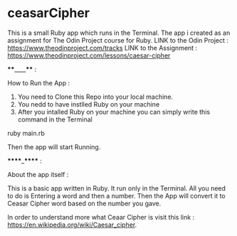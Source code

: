 # ceasarCipher

This is a small Ruby app which runs in the Terminal.
The app i created as an assignment for The Odin Project course for Ruby.
LINK to the Odin Project : https://www.theodinproject.com/tracks
LINK to the Assignment : https://www.theodinproject.com/lessons/caesar-cipher

****************\*\*****************\_\_\_\_****************\*\***************** :

How to Run the App :

1. You need to Clone this Repo into your local machine.
2. You nedd to have instlled Ruby on your machine
3. After you intalled Ruby on your machine you can simply write this command in the Terminal

ruby main.rb

Then the app will start Running.

****************\*\*\*\*****************\_****************\*\*\*\***************** :

About the app itself :

This is a basic app written in Ruby. It run only in the Terminal.
All you need to do is Entering a word and then a number. Then the App will convert it to Ceasar Cipher word based on the number you gave.

In order to understand more what Ceaar Cipher is visit this link : https://en.wikipedia.org/wiki/Caesar_cipher.
